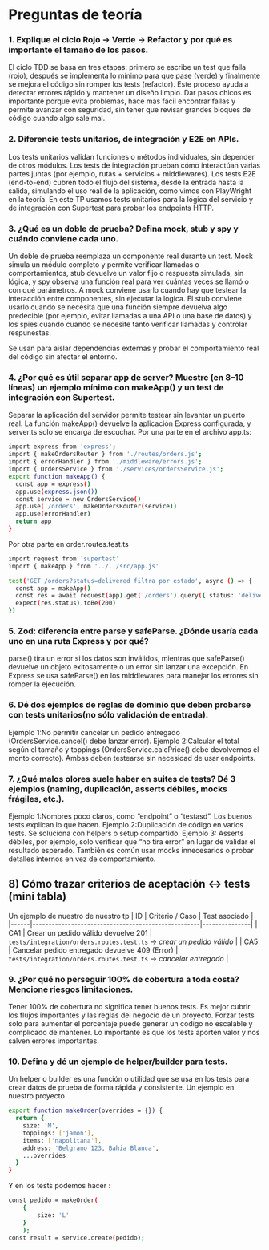 # Preguntas de teoría
### 1. Explique el ciclo Rojo → Verde → Refactor y por qué es importante el tamaño de los pasos. 

El ciclo TDD se basa en tres etapas: primero se escribe un test que falla (rojo), después se implementa lo mínimo para que pase (verde) y finalmente se mejora el código sin romper los tests (refactor). Este proceso ayuda a detectar errores rápido y mantener un diseño limpio.
Dar pasos chicos es importante porque evita problemas, hace más fácil encontrar fallas y permite avanzar con seguridad, sin tener que revisar grandes bloques de código cuando algo sale mal.

### 2. Diferencie tests unitarios, de integración y E2E en APIs.
Los tests unitarios validan funciones o métodos individuales, sin depender de otros módulos.
Los tests de integración prueban cómo interactúan varias partes juntas (por ejemplo, rutas + servicios + middlewares).
Los tests E2E (end-to-end) cubren todo el flujo del sistema, desde la entrada hasta la salida, simulando el uso real de la aplicación, como vimos con PlayWright en la teoría.
En este TP usamos tests unitarios para la lógica del servicio y de integración con Supertest para probar los endpoints HTTP.

### 3. ¿Qué es un doble de prueba? Defina mock, stub y spy y cuándo conviene cada uno. 
Un doble de prueba reemplaza un componente real durante un test.
Mock simula un módulo completo y permite verificar llamadas o comportamientos, stub devuelve un valor fijo o respuesta simulada, sin lógica, y spy observa una función real para ver cuántas veces se llamó o con qué parámetros. A mock conviene usarlo cuando hay que testear la interacción entre componentes, sin ejecutar la logica. El stub conviene usarlo cuando se necesita que una función siempre devuelva algo predecible (por ejemplo, evitar llamadas a una API o una base de datos) y los spies cuando cuando se necesite tanto verificar llamadas y controlar respunestas.

Se usan para aislar dependencias externas y probar el comportamiento real del código sin afectar el entorno.
### 4. ¿Por qué es útil separar app de server? Muestre (en 8–10 líneas) un ejemplo mínimo con makeApp() y un test de integración con Supertest.
Separar la aplicación del servidor permite testear sin levantar un puerto real. La función makeApp() devuelve la aplicación Express configurada, y server.ts solo se encarga de escuchar.
Por una parte en el archivo app.ts:
```bash
import express from 'express';
import { makeOrdersRouter } from './routes/orders.js';
import { errorHandler } from './middleware/errors.js';
import { OrdersService } from './services/ordersService.js';
export function makeApp() {
  const app = express()
  app.use(express.json())
  const service = new OrdersService()
  app.use('/orders', makeOrdersRouter(service))
  app.use(errorHandler)
  return app
}
```
Por otra parte en order.routes.test.ts
```bash
import request from 'supertest'
import { makeApp } from '../../src/app.js'

test('GET /orders?status=delivered filtra por estado', async () => {
  const app = makeApp()
  const res = await request(app).get('/orders').query({ status: 'delivered' })
  expect(res.status).toBe(200)
})
```
### 5. Zod: diferencia entre parse y safeParse. ¿Dónde usaría cada uno en una ruta Express y por qué? 
parse() tira un error si los datos son inválidos, mientras que safeParse() devuelve un objeto exitosamente o un error sin lanzar una excepción.
En Express se usa safeParse() en los middlewares para manejar los errores sin romper la ejecución.

### 6. Dé dos ejemplos de reglas de dominio que deben probarse con tests unitarios(no sólo validación de entrada). 
Ejemplo 1:No permitir cancelar un pedido entregado (OrdersService.cancel() debe lanzar error).
Ejemplo 2:Calcular el total según el tamaño y toppings (OrdersService.calcPrice() debe devolvernos el monto correcto).
Ambas deben testearse sin necesidad de usar endpoints.
### 7. ¿Qué malos olores suele haber en suites de tests? Dé 3 ejemplos (naming, duplicación,  asserts débiles, mocks frágiles, etc.). 
Ejemplo 1:Nombres poco claros, como “endpoint” o “testasd”. Los buenos tests explican lo que hacen.
Ejemplo 2:Duplicación de código en varios tests. Se soluciona con helpers o setup compartido.
Ejemplo 3: Asserts débiles, por ejemplo, solo verificar que “no tira error” en lugar de validar el resultado esperado.
También es común usar mocks innecesarios o probar detalles internos en vez de comportamiento.
## 8) Cómo trazar criterios de aceptación ↔ tests (mini tabla)
Un ejemplo de nuestro de nuestro tp
| ID   | Criterio / Caso                                   | Test asociado |
|------|----------------------------------------------------|---------------|
| CA1 | Crear un pedido válido devuelve 201           | `tests/integration/orders.routes.test.ts` → *crear un pedido válido* |
| CA5 | Cancelar pedido entregado devuelve 409 (Error) | `tests/integration/orders.routes.test.ts` → *cancelar entregado* |

### 9. ¿Por qué no perseguir 100% de cobertura a toda costa? Mencione riesgos limitaciones.
Tener 100% de cobertura no significa tener buenos tests. Es mejor cubrir los flujos importantes y las reglas del negocio de un proyecto.
Forzar tests solo para aumentar el porcentaje puede generar un codigo no escalable y complicado de mantener. Lo importante es que los tests aporten valor y nos salven errores importantes.

### 10. Defina y dé un ejemplo de helper/builder para tests.
Un helper o builder es una función o utilidad que se usa en los tests para crear datos de prueba de forma rápida y consistente.
Un ejemplo en nuestro proyecto
```bash
export function makeOrder(overrides = {}) {
  return {
    size: 'M',
    toppings: ['jamon'],
    items: ['napolitana'],
    address: 'Belgrano 123, Bahia Blanca',
    ...overrides
  }
}
```
Y en los tests podemos hacer :
```bash
const pedido = makeOrder(
    { 
        size: 'L' 
    }
    );
const result = service.create(pedido);
```